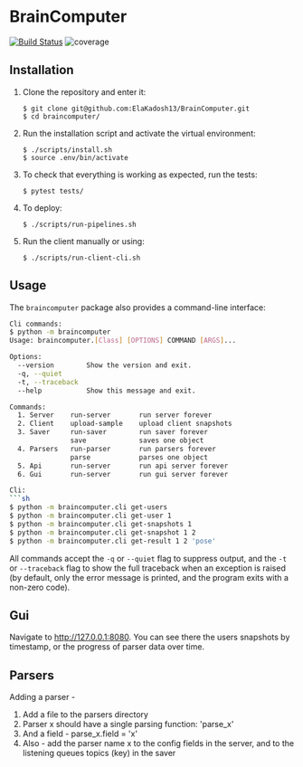 # BrainComputer
[![Build Status](https://travis-ci.org/ElaKadosh13/BrainComputer.svg?branch=master)](https://travis-ci.org/ElaKadosh13/BrainComputer)
![coverage](https://codecov.io/gh/ElaKadosh13/BrainComputer/branch/master/graph/badge.svg)


## Installation

1. Clone the repository and enter it:

    ```
    $ git clone git@github.com:ElaKadosh13/BrainComputer.git
    $ cd braincomputer/
    ```

2. Run the installation script and activate the virtual environment:

    ```
    $ ./scripts/install.sh
    $ source .env/bin/activate
    ```

3. To check that everything is working as expected, run the tests:

    ```
    $ pytest tests/
    ```
4. To deploy: 
    ```
    $ ./scripts/run-pipelines.sh
    ```
5. Run the client manually or using:
    ```
    $ ./scripts/run-client-cli.sh
    ```
## Usage

The `braincomputer` package also provides a command-line interface:

```sh
Cli commands:
$ python -m braincomputer
Usage: braincomputer.[Class] [OPTIONS] COMMAND [ARGS]...

Options:
  --version        Show the version and exit.
  -q, --quiet
  -t, --traceback
  --help           Show this message and exit.

Commands:
  1. Server    run-server       run server forever
  2. Client    upload-sample    upload client snapshots
  3. Saver     run-saver        run saver forever
               save             saves one object
  4. Parsers   run-parser       run parsers forever
               parse            parses one object
  5. Api       run-server       run api server forever
  6. Gui       run-server       run gui server forever       

Cli:
```sh
$ python -m braincomputer.cli get-users
$ python -m braincomputer.cli get-user 1
$ python -m braincomputer.cli get-snapshots 1
$ python -m braincomputer.cli get-snapshot 1 2
$ python -m braincomputer.cli get-result 1 2 'pose'
```

All commands accept the `-q` or `--quiet` flag to suppress output, and the `-t`
or `--traceback` flag to show the full traceback when an exception is raised
(by default, only the error message is printed, and the program exits with a
non-zero code).

## Gui

Navigate to http://127.0.0.1:8080.
You can see there the users snapshots by timestamp, or the progress of parser data over time.

## Parsers
Adding a parser - 
1. Add a file to the parsers directory
2. Parser x should have a single parsing function: 'parse_x'
3. And a field - parse_x.field = 'x' 
4. Also - add the parser name x to the config fields in the server, and to the listening queues topics (key) in the saver